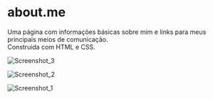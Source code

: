 # about.me

Uma página com informações básicas sobre mim e links para meus principais meios de comunicação.<br>
Construida com HTML e CSS.

![Screenshot_3](https://user-images.githubusercontent.com/74190963/163502663-d1f5b5b9-c46a-4d18-a5ba-cf28b5b2532f.png)

![Screenshot_2](https://user-images.githubusercontent.com/74190963/163502639-44697ee9-29f8-45ed-811b-f1fb7561ce06.png)

![Screenshot_1](https://user-images.githubusercontent.com/74190963/163503695-72e3cfa6-a242-43df-862e-2f0578e0f242.png)
